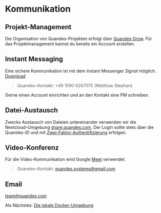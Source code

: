 # Kommunikation
## Projekt-Management

Die Organisation von Quandes-Projekten erfolgt über [Quandes Grow](https://grow.quandes.com). Für das Projektmanagement kannst du bereits ein Account erstellen.

## Instant Messaging

Eine sichere Kommunikation ist mit dem Instant Messenger *Signal* möglich. [Download](https://signal.org/de/)

>Quandes-Kontakt: +49 1590 6267075 (Matthias Stephan)

Gerne einen Account einrichten und an den Kontakt eine PM schreiben.

## Datei-Austausch
Zwecks Austausch von Dateien untereinander verwenden wir die Nextcloud-Umgebung [share.quandes.com](https://share.quandes.com/). Der Login sollte stets über die Quandes-ID und mit [Zwei-Faktor-Authentifizierung](https://www.wolkesicher.de/ufaqs/nextcloud-zwei-faktor-authentifizierung-totp-einrichten/) erfolgen.

## Video-Konferenz

Für die Video-Kommunikation wird Google [Meet](http://meet.google.com/) verwendet. 

>Quandes-Kontakt: quandes.systems@gmail.com

## Email

team@quandes.com

Als Nächstes: [Die lokale Docker-Umgebung](docker_environment.md)